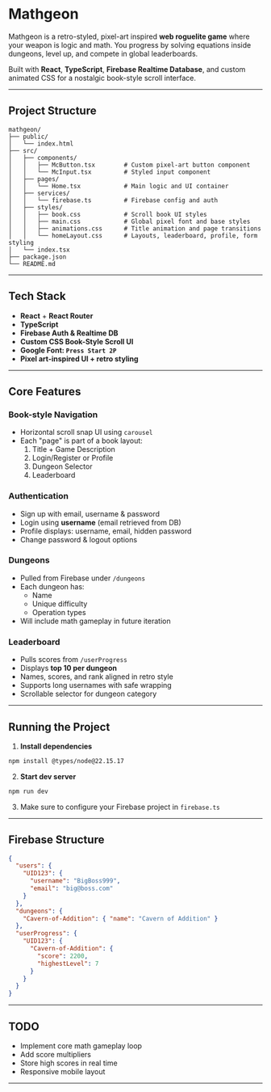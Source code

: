 # Mathgeon

Mathgeon is a retro-styled, pixel-art inspired **web roguelite game** where your weapon is logic and math. You progress by solving equations inside dungeons, level up, and compete in global leaderboards.

Built with **React**, **TypeScript**, **Firebase Realtime Database**, and custom animated CSS for a nostalgic book-style scroll interface.

---

## Project Structure

```
mathgeon/
├── public/
│   └── index.html
├── src/
│   ├── components/
│   │   ├── McButton.tsx        # Custom pixel-art button component
│   │   └── McInput.tsx         # Styled input component
│   ├── pages/
│   │   └── Home.tsx            # Main logic and UI container
│   ├── services/
│   │   └── firebase.ts         # Firebase config and auth
│   ├── styles/
│   │   ├── book.css            # Scroll book UI styles
│   │   ├── main.css            # Global pixel font and base styles
│   │   ├── animations.css      # Title animation and page transitions
│   │   └── homeLayout.css      # Layouts, leaderboard, profile, form styling
│   └── index.tsx
├── package.json
└── README.md
```

---

## Tech Stack

- **React** + **React Router**
- **TypeScript**
- **Firebase Auth & Realtime DB**
- **Custom CSS Book-Style Scroll UI**
- **Google Font: `Press Start 2P`**
- **Pixel art-inspired UI + retro styling**

---

## Core Features

### Book-style Navigation

- Horizontal scroll snap UI using `carousel`
- Each "page" is part of a book layout:
  1. Title + Game Description
  2. Login/Register or Profile
  3. Dungeon Selector
  4. Leaderboard

### Authentication

- Sign up with email, username & password
- Login using **username** (email retrieved from DB)
- Profile displays: username, email, hidden password
- Change password & logout options

### Dungeons

- Pulled from Firebase under `/dungeons`
- Each dungeon has:
  - Name
  - Unique difficulty
  - Operation types
- Will include math gameplay in future iteration

### Leaderboard

- Pulls scores from `/userProgress`
- Displays **top 10 per dungeon**
- Names, scores, and rank aligned in retro style
- Supports long usernames with safe wrapping
- Scrollable selector for dungeon category

---

## Running the Project

1. **Install dependencies**

```bash
npm install @types/node@22.15.17
```

2. **Start dev server**

```bash
npm run dev
```

3. Make sure to configure your Firebase project in `firebase.ts`

---

## Firebase Structure

```json
{
  "users": {
    "UID123": {
      "username": "BigBoss999",
      "email": "big@boss.com"
    }
  },
  "dungeons": {
    "Cavern-of-Addition": { "name": "Cavern of Addition" }
  },
  "userProgress": {
    "UID123": {
      "Cavern-of-Addition": {
        "score": 2200,
        "highestLevel": 7
      }
    }
  }
}
```

---
## TODO

- Implement core math gameplay loop
- Add score multipliers
- Store high scores in real time
- Responsive mobile layout
---
